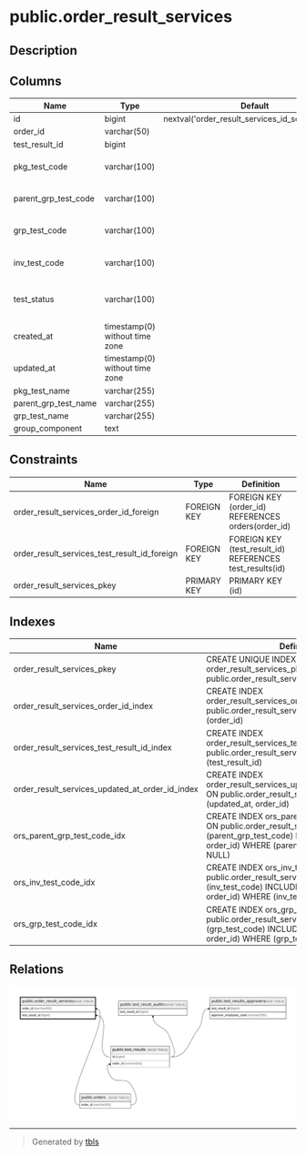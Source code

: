 # public.order_result_services

## Description

## Columns

| Name                 | Type                           | Default                                           | Nullable | Parents                                       | Comment                          |
| -------------------- | ------------------------------ | ------------------------------------------------- | -------- | --------------------------------------------- | -------------------------------- |
| id                   | bigint                         | nextval('order_result_services_id_seq'::regclass) | false    |                                               |                                  |
| order_id             | varchar(50)                    |                                                   | false    | [public.orders](public.orders.md)             |                                  |
| test_result_id       | bigint                         |                                                   | true     | [public.test_results](public.test_results.md) |                                  |
| pkg_test_code        | varchar(100)                   |                                                   | true     |                                               | Order test code level 1          |
| parent_grp_test_code | varchar(100)                   |                                                   | true     |                                               | Order test code level 1          |
| grp_test_code        | varchar(100)                   |                                                   | true     |                                               | Order test code level 2          |
| inv_test_code        | varchar(100)                   |                                                   | false    |                                               | Order test code level 3          |
| test_status          | varchar(100)                   |                                                   | false    |                                               | test status of inv test in group |
| created_at           | timestamp(0) without time zone |                                                   | true     |                                               |                                  |
| updated_at           | timestamp(0) without time zone |                                                   | true     |                                               |                                  |
| pkg_test_name        | varchar(255)                   |                                                   | true     |                                               |                                  |
| parent_grp_test_name | varchar(255)                   |                                                   | true     |                                               |                                  |
| grp_test_name        | varchar(255)                   |                                                   | true     |                                               |                                  |
| group_component      | text                           |                                                   | true     |                                               |                                  |

## Constraints

| Name                                         | Type        | Definition                                               |
| -------------------------------------------- | ----------- | -------------------------------------------------------- |
| order_result_services_order_id_foreign       | FOREIGN KEY | FOREIGN KEY (order_id) REFERENCES orders(order_id)       |
| order_result_services_test_result_id_foreign | FOREIGN KEY | FOREIGN KEY (test_result_id) REFERENCES test_results(id) |
| order_result_services_pkey                   | PRIMARY KEY | PRIMARY KEY (id)                                         |

## Indexes

| Name                                            | Definition                                                                                                                                                                               |
| ----------------------------------------------- | ---------------------------------------------------------------------------------------------------------------------------------------------------------------------------------------- |
| order_result_services_pkey                      | CREATE UNIQUE INDEX order_result_services_pkey ON public.order_result_services USING btree (id)                                                                                          |
| order_result_services_order_id_index            | CREATE INDEX order_result_services_order_id_index ON public.order_result_services USING btree (order_id)                                                                                 |
| order_result_services_test_result_id_index      | CREATE INDEX order_result_services_test_result_id_index ON public.order_result_services USING btree (test_result_id)                                                                     |
| order_result_services_updated_at_order_id_index | CREATE INDEX order_result_services_updated_at_order_id_index ON public.order_result_services USING btree (updated_at, order_id)                                                          |
| ors_parent_grp_test_code_idx                    | CREATE INDEX ors_parent_grp_test_code_idx ON public.order_result_services USING btree (parent_grp_test_code) INCLUDE (test_result_id, order_id) WHERE (parent_grp_test_code IS NOT NULL) |
| ors_inv_test_code_idx                           | CREATE INDEX ors_inv_test_code_idx ON public.order_result_services USING btree (inv_test_code) INCLUDE (test_result_id, order_id) WHERE (inv_test_code IS NOT NULL)                      |
| ors_grp_test_code_idx                           | CREATE INDEX ors_grp_test_code_idx ON public.order_result_services USING btree (grp_test_code) INCLUDE (test_result_id, order_id) WHERE (grp_test_code IS NOT NULL)                      |

## Relations

![er](public.order_result_services.svg)

---

> Generated by [tbls](https://github.com/k1LoW/tbls)
